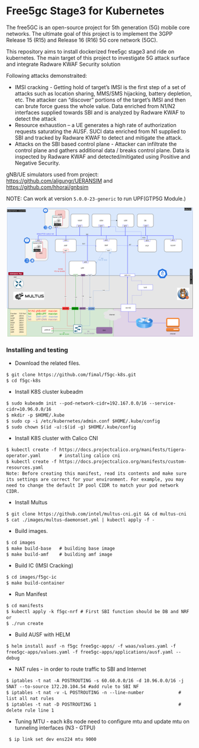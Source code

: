 # Free5gc Stage3 for Kubernetes
The free5GC is an open-source project for 5th generation (5G) mobile core networks. The ultimate goal of this project is to implement the 3GPP Release 15 (R15) and Release 16 (R16) 5G core network (5GC).

This repository aims to install dockerized free5gc stage3 and ride on kubernetes.
The main target of this project to investigate 5G attack surface and integrate Radware KWAF Security solution

Following attacks demonstraited:
 - IMSI cracking - Getting hold of target’s IMSI is the first step of a set of attacks such as location sharing, MMS/SMS hijacking, battery depletion, etc. The attacker can “discover” portions of the target’s IMSI and then can brute force guess the whole value.
Data enriched from N1/N2 interfaces supplied towards SBI and is analyzed by Radware KWAF to detect the attack
 - Resource exhaustion – a UE generates a high rate of authorization requests saturating the AUSF.
SUCI data enriched from N1 supplied to SBI and tracked by Radware KWAF to detect and mitigate the attack.
 - Attacks on the SBI based control plane - Attacker can infiltrate the control plane and gathers additional data / breaks control plane.
Data is inspected by Radware KWAF and detected/mitigated using Positive and Negative Security.

gNB/UE simulators used from project: https://github.com/aligungr/UERANSIM and https://github.com/hhorai/gnbsim

NOTE: Can work at version `5.0.0-23-generic` to run UPF(GTP5G Module.)

![Image of 5G](https://github.com/fimal/f5gc-k8s/blob/main/5G.png)

### Installing and testing

* Download the related files.
```
$ git clone https://github.com/fimal/f5gc-k8s.git
$ cd f5gc-k8s
```

* Install K8S cluster kubeadm
```
$ sudo kubeadm init --pod-network-cidr=192.167.0.0/16 --service-cidr=10.96.0.0/16
$ mkdir -p $HOME/.kube
$ sudo cp -i /etc/kubernetes/admin.conf $HOME/.kube/config
$ sudo chown $(id -u):$(id -g) $HOME/.kube/config
```

* Install K8S cluster with Calico CNI
```
$ kubectl create -f https://docs.projectcalico.org/manifests/tigera-operator.yaml		# installing calico cni
$ kubectl create -f https://docs.projectcalico.org/manifests/custom-resources.yaml
Note: Before creating this manifest, read its contents and make sure its settings are correct for your environment. For example, you may need to change the default IP pool CIDR to match your pod network CIDR.
```

* Install Multus
```
$ git clone https://github.com/intel/multus-cni.git && cd multus-cni
$ cat ./images/multus-daemonset.yml | kubectl apply -f -
```

* Build images.
```
$ cd images
$ make build-base	# building base image
$ make build-amf    # building amf image
```

 * Build IC (IMSI Cracking)
 ```
 $ cd images/f5gc-ic
 $ make build-container
 ```

 * Run Manifest
```
$ cd manifests
$ kubectl apply -k f5gc-nrf # First SBI function should be DB and NRF
or
$ ./run create
```

 * Build AUSF with HELM
 ```
 $ helm install ausf -n f5gc free5gc-apps/ -f waas/values.yaml -f free5gc-apps/values.yaml -f free5gc-apps/applications/ausf.yaml --debug
 ```

 * NAT rules - in order to route traffic to SBI and Internet
```
$ iptables -t nat -A POSTROUTING -s 60.60.0.0/16 -d 10.96.0.0/16 -j SNAT --to-source 172.20.104.54 #add rule to SBI NF
$ iptables -t nat -v -L POSTROUTING -n --line-number             # list all nat rules
$ iptables -t nat -D POSTROUTING 1                               # delete rule line 1
```

 * Tuning MTU - each k8s node need to configure mtu and update mtu on tunneling interfaces (N3 - GTPU)
```
 $ ip link set dev ens224 mtu 9000
```

